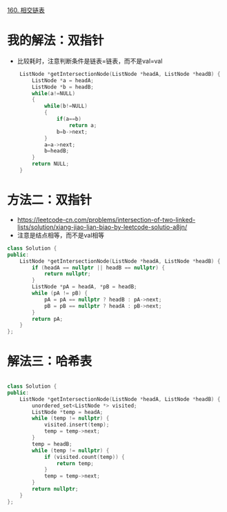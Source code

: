 [160. 相交链表](https://leetcode-cn.com/problems/intersection-of-two-linked-lists/description/)



# 我的解法：双指针
- 比较耗时，注意判断条件是链表=链表，而不是val=val
```C++
    ListNode *getIntersectionNode(ListNode *headA, ListNode *headB) {
        ListNode *a = headA;
        ListNode *b = headB;
        while(a!=NULL)
        {
            while(b!=NULL)
            {
                if(a==b)
                    return a;
                b=b->next;
            }
            a=a->next;
            b=headB;
        }
        return NULL; 
    }
```

# 方法二：双指针
- https://leetcode-cn.com/problems/intersection-of-two-linked-lists/solution/xiang-jiao-lian-biao-by-leetcode-solutio-a8jn/
- 注意是结点相等，而不是val相等
```C++
class Solution {
public:
    ListNode *getIntersectionNode(ListNode *headA, ListNode *headB) {
        if (headA == nullptr || headB == nullptr) {
            return nullptr;
        }
        ListNode *pA = headA, *pB = headB;
        while (pA != pB) {
            pA = pA == nullptr ? headB : pA->next;
            pB = pB == nullptr ? headA : pB->next;
        }
        return pA;
    }
};

```
# 解法三：哈希表
```c++

class Solution {
public:
    ListNode *getIntersectionNode(ListNode *headA, ListNode *headB) {
        unordered_set<ListNode *> visited;
        ListNode *temp = headA;
        while (temp != nullptr) {
            visited.insert(temp);
            temp = temp->next;
        }
        temp = headB;
        while (temp != nullptr) {
            if (visited.count(temp)) {
                return temp;
            }
            temp = temp->next;
        }
        return nullptr;
    }
};
```


